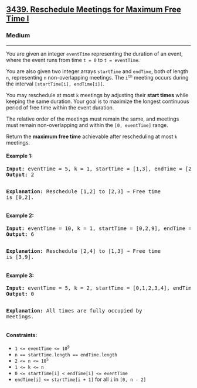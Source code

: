 ### <h2><a href="https://leetcode.com/problems/reschedule-meetings-for-maximum-free-time-i/">3439. Reschedule Meetings for Maximum Free Time I</a></h2>

<h3>Medium</h3>  
<hr>

<p>You are given an integer <code>eventTime</code> representing the duration of an event, where the event runs from time <code>t = 0</code> to <code>t = eventTime</code>.</p>

<p>You are also given two integer arrays <code>startTime</code> and <code>endTime</code>, both of length <code>n</code>, representing <code>n</code> non-overlapping meetings. The <code>i<sup>th</sup></code> meeting occurs during the interval <code>[startTime[i], endTime[i]]</code>.</p>

<p>You may reschedule at most <code>k</code> meetings by adjusting their <strong>start times</strong> while keeping the same duration. Your goal is to maximize the longest continuous period of free time within the event duration.</p>

<p>The relative order of the meetings must remain the same, and meetings must remain non-overlapping and within the <code>[0, eventTime]</code> range.</p>

<p>Return the <strong>maximum free time</strong> achievable after rescheduling at most <code>k</code> meetings.</p>

<h4>Example 1:</h4>
<pre>
<strong>Input:</strong> eventTime = 5, k = 1, startTime = [1,3], endTime = [2,5]
<strong>Output:</strong> 2

<strong>Explanation:</strong>
Reschedule \[1,2] to \[2,3] ⇒ Free time is \[0,2]. </pre>

<h4>Example 2:</h4>
<pre>
<strong>Input:</strong> eventTime = 10, k = 1, startTime = [0,2,9], endTime = [1,4,10]
<strong>Output:</strong> 6

<strong>Explanation:</strong>
Reschedule \[2,4] to \[1,3] ⇒ Free time is \[3,9]. </pre>

<h4>Example 3:</h4>
<pre>
<strong>Input:</strong> eventTime = 5, k = 2, startTime = [0,1,2,3,4], endTime = [1,2,3,4,5]
<strong>Output:</strong> 0

<strong>Explanation:</strong>
All times are fully occupied by meetings. </pre>

<h4>Constraints:</h4>
<ul>
  <li><code>1 <= eventTime <= 10<sup>9</sup></code></li>
  <li><code>n == startTime.length == endTime.length</code></li>
  <li><code>2 <= n <= 10<sup>5</sup></code></li>
  <li><code>1 <= k <= n</code></li>
  <li><code>0 <= startTime[i] < endTime[i] <= eventTime</code></li>
  <li><code>endTime[i] <= startTime[i + 1]</code> for all <code>i</code> in <code>[0, n - 2]</code></li>
</ul>
